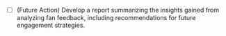 - [ ] (Future Action) Develop a report summarizing the insights gained from analyzing fan feedback, including recommendations for future engagement strategies.